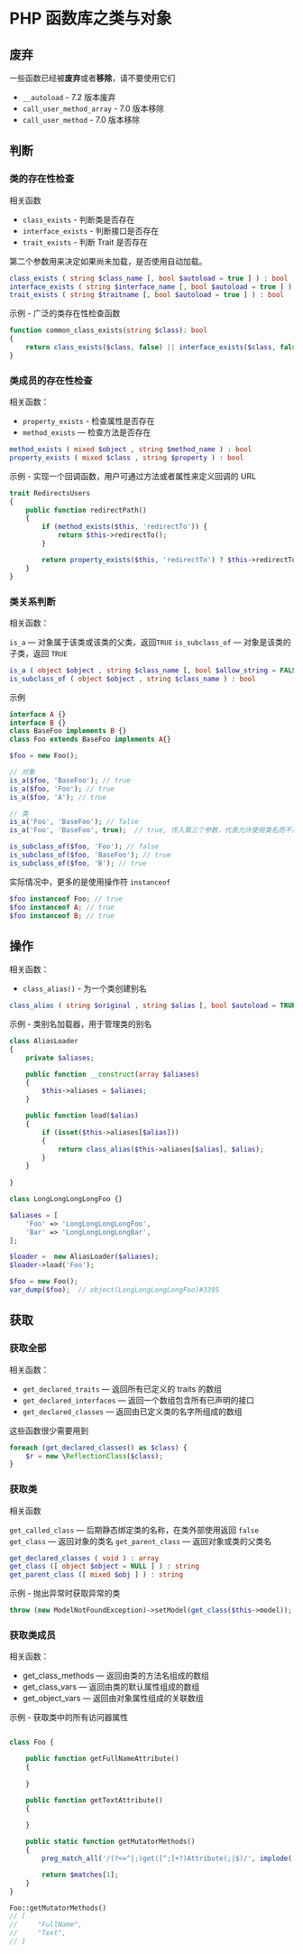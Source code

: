 # PHP 函数库之类与对象

## 废弃

一些函数已经被**废弃**或者**移除**，请不要使用它们

* `__autoload` - 7.2 版本废弃
* `call_user_method_array` - 7.0 版本移除
* `call_user_method` - 7.0 版本移除

## 判断

### 类的存在性检查

相关函数

* `class_exists` - 判断类是否存在
* `interface_exists` - 判断接口是否存在
* `trait_exists` - 判断 Trait 是否存在

第二个参数用来决定如果尚未加载，是否使用自动加载。

```php
class_exists ( string $class_name [, bool $autoload = true ] ) : bool
interface_exists ( string $interface_name [, bool $autoload = true ] ) : bool
trait_exists ( string $traitname [, bool $autoload = true ] ) : bool
```

示例 - 广泛的类存在性检查函数

```php
function common_class_exists(string $class): bool
{
    return class_exists($class, false) || interface_exists($class, false) || trait_exists($class, false);
}
```

### 类成员的存在性检查

相关函数：

* `property_exists` - 检查属性是否存在
* `method_exists` — 检查方法是否存在

```php
method_exists ( mixed $object , string $method_name ) : bool
property_exists ( mixed $class , string $property ) : bool
```

示例 - 实现一个回调函数，用户可通过方法或者属性来定义回调的 URL

```php
trait RedirectsUsers
{
    public function redirectPath()
    {
        if (method_exists($this, 'redirectTo')) {
            return $this->redirectTo();
        }

        return property_exists($this, 'redirectTo') ? $this->redirectTo : '/home';
    }
}
```

### 类关系判断

相关函数：

`is_a` — 对象属于该类或该类的父类，返回`TRUE`
`is_subclass_of` — 对象是该类的子类，返回 `TRUE`

```php
is_a ( object $object , string $class_name [, bool $allow_string = FALSE ] ) : bool
is_subclass_of ( object $object , string $class_name ) : bool
```

示例

```php
interface A {}
interface B {}
class BaseFoo implements B {}
class Foo extends BaseFoo implements A{}

$foo = new Foo();

// 对象
is_a($foo, 'BaseFoo'); // true
is_a($foo, 'Foo'); // true
is_a($foo, 'A'); // true

// 类
is_a('Foo', 'BaseFoo'); // false
is_a('Foo', 'BaseFoo', true);  // true, 传入第三个参数，代表允许使用类名而不是示例

is_subclass_of($foo, 'Foo'); // false
is_subclass_of($foo, 'BaseFoo'); // true
is_subclass_of($foo, 'B'); // true
```

实际情况中，更多的是使用操作符 `instanceof`

```php
$foo instanceof Foo; // true
$foo instanceof A; // true
$foo instanceof B; // true
```
## 操作

相关函数：

* `class_alias()` - 为一个类创建别名

```php
class_alias ( string $original , string $alias [, bool $autoload = TRUE ] ) : bool
```

示例 - 类别名加载器，用于管理类的别名

```php
class AliasLoader
{
    private $aliases;

    public function __construct(array $aliases)
    {
        $this->aliases = $aliases;
    }

    public function load($alias)
    {
        if (isset($this->aliases[$alias]))
        {
            return class_alias($this->aliases[$alias], $alias);
        }
    }
    
}

class LongLongLongLongFoo {}

$aliases = [
    'Foo' => 'LongLongLongLongFoo',
    'Bar' => 'LongLongLongLongBar',
];

$loader =  new AliasLoader($aliases);
$loader->load('Foo');

$foo = new Foo();
var_dump($foo);  // object(LongLongLongLongFoo)#3395
```

## 获取

### 获取全部

相关函数：

* `get_declared_traits` — 返回所有已定义的 traits 的数组
* `get_declared_interfaces` — 返回一个数组包含所有已声明的接口
* `get_declared_classes` — 返回由已定义类的名字所组成的数组

这些函数很少需要用到

```php
foreach (get_declared_classes() as $class) {
    $r = new \ReflectionClass($class);
}
```

### 获取类

相关函数

`get_called_class` — 后期静态绑定类的名称，在类外部使用返回 `false`
`get_class` — 返回对象的类名
`get_parent_class` — 返回对象或类的父类名

```php
get_declared_classes ( void ) : array
get_class ([ object $object = NULL ] ) : string
get_parent_class ([ mixed $obj ] ) : string
```

示例 - 抛出异常时获取异常的类

```php
throw (new ModelNotFoundException)->setModel(get_class($this->model));
```

### 获取类成员

相关函数：

* get_class_methods — 返回由类的方法名组成的数组
* get_class_vars — 返回由类的默认属性组成的数组
* get_object_vars — 返回由对象属性组成的关联数组

示例 - 获取类中的所有访问器属性

```php

class Foo {

    public function getFullNameAttribute()
    {
        
    }

    public function getTextAttribute()
    {
        
    }

    public static function getMutatorMethods()
    {
        preg_match_all('/(?<=^|;)get([^;]+?)Attribute(;|$)/', implode(';', get_class_methods(static::class)), $matches);

        return $matches[1];
    }
}

Foo::getMutatorMethods()
// [
//     "FullName",
//     "Text",
// ]
```

